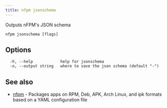 ```yaml
---
title: nfpm jsonschema
---
```


Outputs nFPM's JSON schema

```
nfpm jsonschema [flags]
```

## Options

```
  -h, --help            help for jsonschema
  -o, --output string   where to save the json schema (default "-")
```

## See also

* [nfpm](/docs/cmd/nfpm/)	 - Packages apps on RPM, Deb, APK, Arch Linux, and ipk formats based on a YAML configuration file

